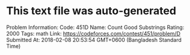 # This text file was auto-generated

Problem Information:
Code: 451D
Name: Count Good Substrings
Rating: 2000
Tags: math
Link: https://codeforces.com/contest/451/problem/D
Submitted At: 2018-02-08 20:53:54 GMT+0600 (Bangladesh Standard Time)